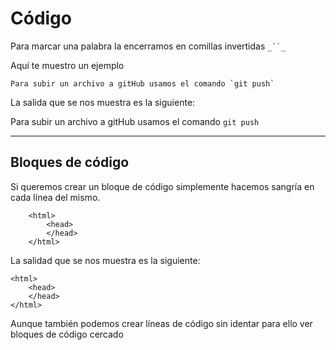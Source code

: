 
# Código

Para marcar una palabra la encerramos en comillas invertidas `_``_`

Aquí te muestro un ejemplo

```
Para subir un archivo a gitHub usamos el comando `git push`
```

La salida que se nos muestra es la siguiente:

Para subir un archivo a gitHub usamos el comando `git push`

---

## Bloques de código 

Si queremos crear un bloque de código simplemente hacemos sangría en cada línea del mismo.

```
    <html>
        <head>
        </head>
    </html>
```

La salidad que se nos muestra es la siguiente:

    <html>
        <head>
        </head>
    </html>

Aunque también podemos crear líneas de código sin identar para ello ver 
bloques de código cercado
